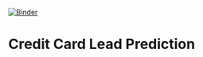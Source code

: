[![Binder](https://mybinder.org/badge_logo.svg)](https://mybinder.org/v2/gh/abhishekv5055/credit-card-lead-prediction/main)
# Credit Card Lead Prediction 

